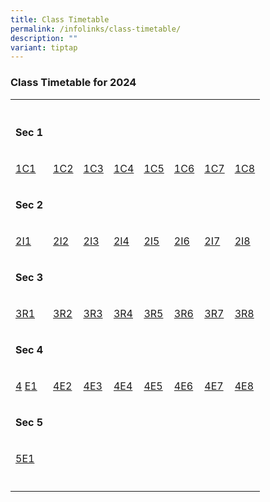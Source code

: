 ```yaml
---
title: Class Timetable
permalink: /infolinks/class-timetable/
description: ""
variant: tiptap
---
```

<h3><strong>Class Timetable for 2024</strong></h3>
<table>
<tbody>
<tr>
<th rowspan="1" colspan="1">
<p></p>
</th>
<th rowspan="1" colspan="1">
<p></p>
</th>
<th rowspan="1" colspan="1">
<p></p>
</th>
<th rowspan="1" colspan="1">
<p></p>
</th>
<th rowspan="1" colspan="1">
<p></p>
</th>
<th rowspan="1" colspan="1">
<p></p>
</th>
<th rowspan="1" colspan="1">
<p></p>
</th>
<th rowspan="1" colspan="1">
<p></p>
</th>
</tr>
<tr>
<td rowspan="1" colspan="1">
<p><strong>Sec 1</strong>
</p>
</td>
<td rowspan="1" colspan="1">
<p></p>
</td>
<td rowspan="1" colspan="1">
<p></p>
</td>
<td rowspan="1" colspan="1">
<p></p>
</td>
<td rowspan="1" colspan="1">
<p></p>
</td>
<td rowspan="1" colspan="1">
<p></p>
</td>
<td rowspan="1" colspan="1">
<p></p>
</td>
<td rowspan="1" colspan="1">
<p></p>
</td>
</tr>
<tr>
<td rowspan="1" colspan="1">
<p><a href="/files/TERM120241C1.pdf" rel="noopener noreferrer nofollow" target="_blank">1C1</a>
</p>
</td>
<td rowspan="1" colspan="1">
<p><a href="/files/TERM12024IC2.pdf" rel="noopener noreferrer nofollow" target="_blank">1C2</a>
</p>
</td>
<td rowspan="1" colspan="1">
<p><a href="/files/TERM12024IC3.pdf" rel="noopener noreferrer nofollow" target="_blank">1C3</a>
</p>
</td>
<td rowspan="1" colspan="1">
<p><a href="/files/TERM12024IC4.pdf" rel="noopener noreferrer nofollow" target="_blank">1C4</a>
</p>
</td>
<td rowspan="1" colspan="1">
<p><a href="/files/TERM120241C5.pdf" rel="noopener noreferrer nofollow" target="_blank">1C5</a>
</p>
</td>
<td rowspan="1" colspan="1">
<p><a href="/files/TERM120241C6.pdf" rel="noopener noreferrer nofollow" target="_blank">1C6</a>
</p>
</td>
<td rowspan="1" colspan="1">
<p><a href="/files/TERM120241C7.pdf" rel="noopener noreferrer nofollow" target="_blank">1C7</a>
</p>
</td>
<td rowspan="1" colspan="1">
<p><a href="/files/TERM120241C8.pdf" rel="noopener noreferrer nofollow" target="_blank">1C8</a>
</p>
</td>
</tr>
<tr>
<td rowspan="1" colspan="1">
<p><strong>Sec 2</strong>
</p>
</td>
<td rowspan="1" colspan="1">
<p></p>
</td>
<td rowspan="1" colspan="1">
<p></p>
</td>
<td rowspan="1" colspan="1">
<p></p>
</td>
<td rowspan="1" colspan="1">
<p></p>
</td>
<td rowspan="1" colspan="1">
<p></p>
</td>
<td rowspan="1" colspan="1">
<p></p>
</td>
<td rowspan="1" colspan="1">
<p></p>
</td>
</tr>
<tr>
<td rowspan="1" colspan="1">
<p><a href="/files/TERM120242I1.pdf" rel="noopener noreferrer nofollow" target="_blank">2I1</a>
</p>
</td>
<td rowspan="1" colspan="1">
<p><a href="/files/TERM120242I2.pdf" rel="noopener noreferrer nofollow" target="_blank">2I2</a>
</p>
</td>
<td rowspan="1" colspan="1">
<p><a href="/files/TERM120242I3.pdf" rel="noopener noreferrer nofollow" target="_blank">2I3</a>
</p>
</td>
<td rowspan="1" colspan="1">
<p><a href="/files/TERM120242I4.pdf" rel="noopener noreferrer nofollow" target="_blank">2I4</a>
</p>
</td>
<td rowspan="1" colspan="1">
<p><a href="/files/TERM120242I5.pdf" rel="noopener noreferrer nofollow" target="_blank">2I5</a>
</p>
</td>
<td rowspan="1" colspan="1">
<p><a href="/files/TERM120242I6.pdf" rel="noopener noreferrer nofollow" target="_blank">2I6</a>
</p>
</td>
<td rowspan="1" colspan="1">
<p><a href="/files/TERM120242I7.pdf" rel="noopener noreferrer nofollow" target="_blank">2I7</a>
</p>
</td>
<td rowspan="1" colspan="1">
<p><a href="/files/TERM120242I8.pdf" rel="noopener noreferrer nofollow" target="_blank">2I8</a>
</p>
</td>
</tr>
<tr>
<td rowspan="1" colspan="1">
<p><strong>Sec 3</strong>
</p>
</td>
<td rowspan="1" colspan="1">
<p></p>
</td>
<td rowspan="1" colspan="1">
<p></p>
</td>
<td rowspan="1" colspan="1">
<p></p>
</td>
<td rowspan="1" colspan="1">
<p></p>
</td>
<td rowspan="1" colspan="1">
<p></p>
</td>
<td rowspan="1" colspan="1">
<p></p>
</td>
<td rowspan="1" colspan="1">
<p></p>
</td>
</tr>
<tr>
<td rowspan="1" colspan="1">
<p><a href="/files/TERM120243R1.pdf" rel="noopener noreferrer nofollow" target="_blank">3R1</a>
</p>
</td>
<td rowspan="1" colspan="1">
<p><a href="/files/TERM120243R2.pdf" rel="noopener noreferrer nofollow" target="_blank">3R2</a>
</p>
</td>
<td rowspan="1" colspan="1">
<p><a href="/files/TERM120243R3.pdf" rel="noopener noreferrer nofollow" target="_blank">3R3</a>
</p>
</td>
<td rowspan="1" colspan="1">
<p><a href="/files/TERM120243R4.pdf" rel="noopener noreferrer nofollow" target="_blank">3R4</a>
</p>
</td>
<td rowspan="1" colspan="1">
<p><a href="/files/TERM120243R5.pdf" rel="noopener noreferrer nofollow" target="_blank">3R5</a>
</p>
</td>
<td rowspan="1" colspan="1">
<p><a href="/files/TERM120243R6.pdf" rel="noopener noreferrer nofollow" target="_blank">3R6</a>
</p>
</td>
<td rowspan="1" colspan="1">
<p><a href="/files/TERM120243R7.pdf" rel="noopener noreferrer nofollow" target="_blank">3R7</a>
</p>
</td>
<td rowspan="1" colspan="1">
<p><a href="/files/TERM120243R8.pdf" rel="noopener noreferrer nofollow" target="_blank">3R8</a>
</p>
</td>
</tr>
<tr>
<td rowspan="1" colspan="1">
<p><strong>Sec 4</strong>
</p>
</td>
<td rowspan="1" colspan="1">
<p></p>
</td>
<td rowspan="1" colspan="1">
<p></p>
</td>
<td rowspan="1" colspan="1">
<p></p>
</td>
<td rowspan="1" colspan="1">
<p></p>
</td>
<td rowspan="1" colspan="1">
<p></p>
</td>
<td rowspan="1" colspan="1">
<p></p>
</td>
<td rowspan="1" colspan="1">
<p></p>
</td>
</tr>
<tr>
<td rowspan="1" colspan="1">
<p><a href="/files/TERM120244E1.pdf" rel="noopener noreferrer nofollow" target="_blank">4</a>
<a href="/files/4E1_T2.pdf" rel="noopener noreferrer nofollow" target="_blank">E</a><a href="/files/TERM120244E1.pdf" rel="noopener noreferrer nofollow" target="_blank">1</a>
</p>
</td>
<td rowspan="1" colspan="1">
<p><a href="/files/TERM120244E2.pdf" rel="noopener noreferrer nofollow" target="_blank">4E2</a>
</p>
</td>
<td rowspan="1" colspan="1">
<p><a href="/files/TERM120244E3.pdf" rel="noopener noreferrer nofollow" target="_blank">4E3</a>
</p>
</td>
<td rowspan="1" colspan="1">
<p><a href="/files/TERM120244E4.pdf" rel="noopener noreferrer nofollow" target="_blank">4E4</a>
</p>
</td>
<td rowspan="1" colspan="1">
<p><a href="/files/TERM120244E5.pdf" rel="noopener noreferrer nofollow" target="_blank">4E5</a>
</p>
</td>
<td rowspan="1" colspan="1">
<p><a href="/files/TERM120244E6.pdf" rel="noopener noreferrer nofollow" target="_blank">4E6</a>
</p>
</td>
<td rowspan="1" colspan="1">
<p><a href="/files/TERM120244E7.pdf" rel="noopener noreferrer nofollow" target="_blank">4E7</a>
</p>
</td>
<td rowspan="1" colspan="1">
<p><a href="/files/TERM120244E8.pdf" rel="noopener noreferrer nofollow" target="_blank">4E8</a>
</p>
</td>
</tr>
<tr>
<td rowspan="1" colspan="1">
<p><strong>Sec 5</strong>
</p>
</td>
<td rowspan="1" colspan="1">
<p></p>
</td>
<td rowspan="1" colspan="1">
<p></p>
</td>
<td rowspan="1" colspan="1">
<p></p>
</td>
<td rowspan="1" colspan="1">
<p></p>
</td>
<td rowspan="1" colspan="1">
<p></p>
</td>
<td rowspan="1" colspan="1">
<p></p>
</td>
<td rowspan="1" colspan="1">
<p></p>
</td>
</tr>
<tr>
<td rowspan="1" colspan="1">
<p><a href="/files/TERM120245E1.pdf" rel="noopener noreferrer nofollow" target="_blank">5E1</a>
</p>
</td>
<td rowspan="1" colspan="1">
<p></p>
</td>
<td rowspan="1" colspan="1">
<p></p>
</td>
<td rowspan="1" colspan="1">
<p></p>
</td>
<td rowspan="1" colspan="1">
<p></p>
</td>
<td rowspan="1" colspan="1">
<p></p>
</td>
<td rowspan="1" colspan="1">
<p></p>
</td>
<td rowspan="1" colspan="1">
<p></p>
</td>
</tr>
<tr>
<td rowspan="1" colspan="1">
<p></p>
</td>
<td rowspan="1" colspan="1">
<p></p>
</td>
<td rowspan="1" colspan="1">
<p></p>
</td>
<td rowspan="1" colspan="1">
<p></p>
</td>
<td rowspan="1" colspan="1">
<p></p>
</td>
<td rowspan="1" colspan="1">
<p></p>
</td>
<td rowspan="1" colspan="1">
<p></p>
</td>
<td rowspan="1" colspan="1">
<p></p>
</td>
</tr>
</tbody>
</table>
<p></p>